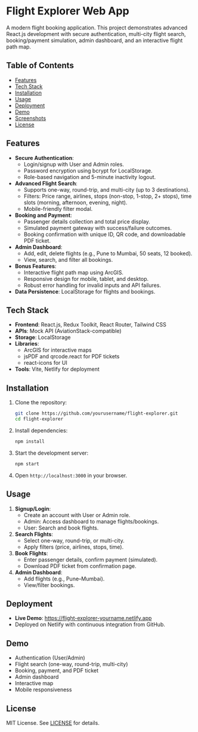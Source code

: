 # Flight Explorer Web App

A modern flight booking application. This project demonstrates advanced React.js development with secure authentication, multi-city flight search, booking/payment simulation, admin dashboard, and an interactive flight path map.

## Table of Contents
- [Features](#features)
- [Tech Stack](#tech-stack)
- [Installation](#installation)
- [Usage](#usage)
- [Deployment](#deployment)
- [Demo](#demo)
- [Screenshots](#screenshots)
- [License](#license)

## Features
- **Secure Authentication**:
  - Login/signup with User and Admin roles.
  - Password encryption using bcrypt for LocalStorage.
  - Role-based navigation and 5-minute inactivity logout.
- **Advanced Flight Search**:
  - Supports one-way, round-trip, and multi-city (up to 3 destinations).
  - Filters: Price range, airlines, stops (non-stop, 1-stop, 2+ stops), time slots (morning, afternoon, evening, night).
  - Mobile-friendly filter modal.
- **Booking and Payment**:
  - Passenger details collection and total price display.
  - Simulated payment gateway with success/failure outcomes.
  - Booking confirmation with unique ID, QR code, and downloadable PDF ticket.
- **Admin Dashboard**:
  - Add, edit, delete flights (e.g., Pune to Mumbai, 50 seats, 12 booked).
  - View, search, and filter all bookings.
- **Bonus Features**:
  - Interactive flight path map using ArcGIS.
  - Responsive design for mobile, tablet, and desktop.
  - Robust error handling for invalid inputs and API failures.
- **Data Persistence**: LocalStorage for flights and bookings.

## Tech Stack
- **Frontend**: React.js, Redux Toolkit, React Router, Tailwind CSS
- **APIs**: Mock API (AviationStack-compatible)
- **Storage**: LocalStorage
- **Libraries**:
  - ArcGIS for interactive maps
  - jsPDF and qrcode.react for PDF tickets
  - react-icons for UI
- **Tools**: Vite, Netlify for deployment

## Installation
1. Clone the repository:
   ```bash
   git clone https://github.com/yourusername/flight-explorer.git
   cd flight-explorer
   ```
2. Install dependencies:
   ```bash
   npm install
   ```
3. Start the development server:
   ```bash
   npm start
   ```
4. Open `http://localhost:3000` in your browser.

## Usage
1. **Signup/Login**:
   - Create an account with User or Admin role.
   - Admin: Access dashboard to manage flights/bookings.
   - User: Search and book flights.
2. **Search Flights**:
   - Select one-way, round-trip, or multi-city.
   - Apply filters (price, airlines, stops, time).
3. **Book Flights**:
   - Enter passenger details, confirm payment (simulated).
   - Download PDF ticket from confirmation page.
4. **Admin Dashboard**:
   - Add flights (e.g., Pune–Mumbai).
   - View/filter bookings.

## Deployment
- **Live Demo**: https://flight-explorer-yourname.netlify.app
- Deployed on Netlify with continuous integration from GitHub.

## Demo
  - Authentication (User/Admin)
  - Flight search (one-way, round-trip, multi-city)
  - Booking, payment, and PDF ticket
  - Admin dashboard
  - Interactive map
  - Mobile responsiveness

## License
MIT License. See [LICENSE](LICENSE) for details.
